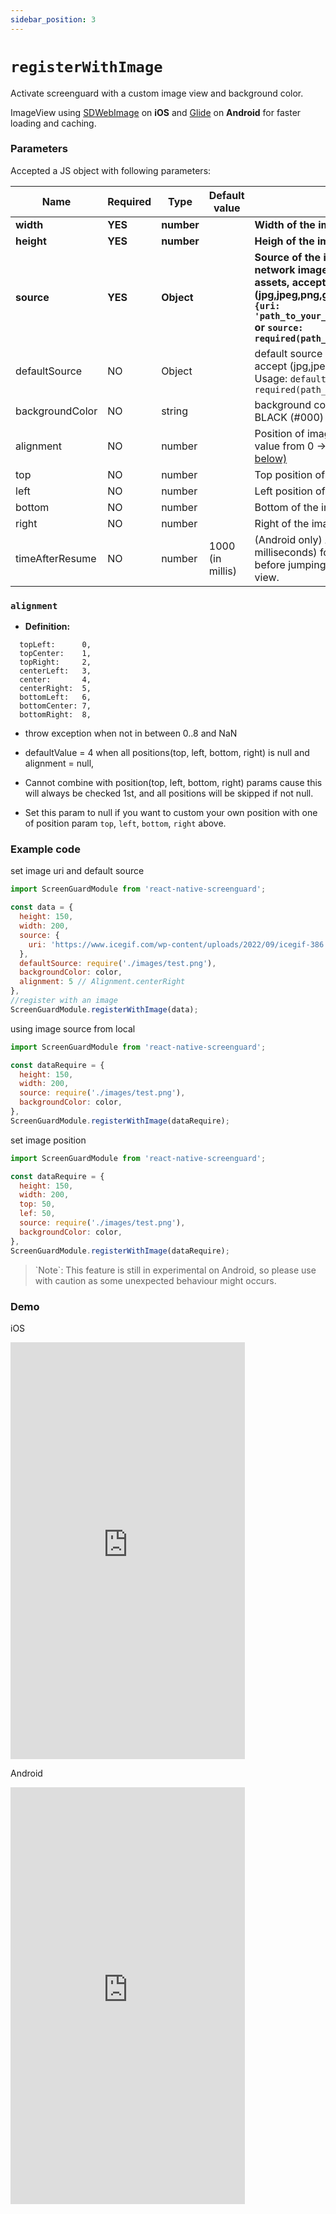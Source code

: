 ```yaml
---
sidebar_position: 3
---
```


# `registerWithImage`

Activate screenguard with a custom image view and background color. 

ImageView using [SDWebImage](https://github.com/SDWebImage/SDWebImage) on **iOS** and [Glide](https://github.com/bumptech/glide) on **Android** for faster loading and caching.

### Parameters

Accepted a JS object with following parameters:

| Name            | Required | Type     | Default value    | Description                              |
|-----------------|----------|----------|------------------|------------------------------------------|
| **width** | **YES** | **number** | |  **Width of the image** |
| **height** | **YES** | **number** | | **Heigh of the image** |
| **source** | **YES** | **Object** | | **Source of the image, can be a uri from network image or from your local project assets, accept (jpg,jpeg,png,gif,bmp,webp,svg), `source: {uri: 'path_to_your_network_img_directory.png'}` or `source: required(path_to_your_image.png)`**|
| defaultSource | NO | Object | | default source if `source` uri failed to load, accept (jpg,jpeg,png,gif,bmp,webp,svg), Usage: `defaultSource: required(path_to_your_image.png)`|
| backgroundColor | NO | string |  | background color behind the image, default BLACK (#000) |
| alignment | NO | number |  | Position of image predefined in library, value from 0 -> 8, default value = 4 [(Explain below)](#alignment) |
| top | NO | number |  | Top position of the image |
| left | NO | number |  | Left position of the image |
| bottom | NO | number |  | Bottom of the image |
| right | NO | number |  | Right of the image |
| timeAfterResume | NO  | number   | 1000 (in millis) | (Android only) A small amount of time (in milliseconds) for the view to disappear before jumping back to the main application view.| 

### `alignment`

  * **Definition:**
  ```
    topLeft:      0,
    topCenter:    1,
    topRight:     2,
    centerLeft:   3,
    center:       4,
    centerRight:  5,
    bottomLeft:   6,
    bottomCenter: 7,
    bottomRight:  8,
  ```
  * throw exception when not in between 0..8 and NaN
  
  * defaultValue = 4 when all positions(top, left, bottom, right) is null and alignment = null, 

  * Cannot combine with position(top, left, bottom, right) params cause this will always be checked 1st, and all positions will be skipped if not null.

  * Set this param to null if you want to custom your own position with one of position param `top`, `left`, `bottom`, `right` above.

### Example code

set image uri and default source

```js
import ScreenGuardModule from 'react-native-screenguard';

const data = {
  height: 150,
  width: 200,
  source: {
    uri: 'https://www.icegif.com/wp-content/uploads/2022/09/icegif-386.gif',
  },
  defaultSource: require('./images/test.png'),
  backgroundColor: color,
  alignment: 5 // Alignment.centerRight
},
//register with an image
ScreenGuardModule.registerWithImage(data);
```

using image source from local

```js
import ScreenGuardModule from 'react-native-screenguard';

const dataRequire = {
  height: 150,
  width: 200,
  source: require('./images/test.png'),
  backgroundColor: color,
},
ScreenGuardModule.registerWithImage(dataRequire);
```

set image position

```js
import ScreenGuardModule from 'react-native-screenguard';

const dataRequire = {
  height: 150,
  width: 200,
  top: 50,
  lef: 50,
  source: require('./images/test.png'),
  backgroundColor: color,
},
ScreenGuardModule.registerWithImage(dataRequire);
```

<blockquote class="custom-blockquote">
`Note`: This feature is still in experimental on Android, so please use with caution as some unexpected behaviour might occurs.
</blockquote>

### Demo

iOS

<iframe width="375" height="667" src="https://player.vimeo.com/video/953622185" frameborder="0" allow="autoplay; fullscreen; picture-in-picture; clipboard-write" title="264423413-087dd9d5-b64f-4daf-a804-acc9a3cb4cc2"></iframe>


Android

<iframe width="375" height="667" src="https://github.com/gbumps/react-native-screenguard/assets/16846439/dd2d8191-555f-4f84-abf5-6cbcf67dc84b" frameborder="0" allow="accelerometer; autoplay; clipboard-write; encrypted-media; gyroscope; picture-in-picture" allowfullscreen></iframe>
